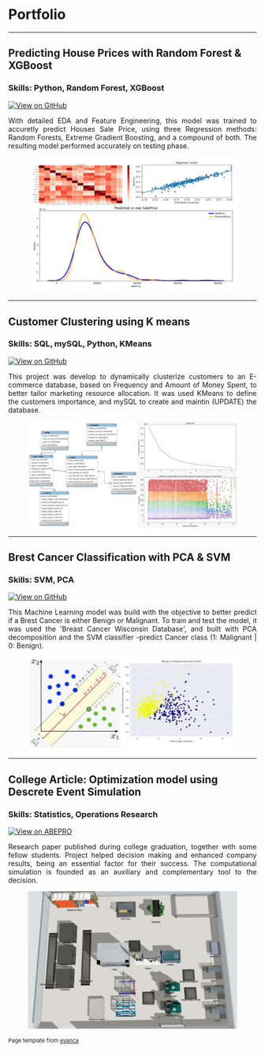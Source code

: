 # Portfolio

---

## Predicting House Prices with Random Forest & XGBoost 

### **Skills:** Python, Random Forest, XGBoost
 
[![View on GitHub](https://img.shields.io/badge/GitHub-View_on_GitHub-blue?logo=GitHub)](https://github.com/Melo97/Real-Estate-Sales-Price-Regression-Using-RF-and-XGBoost/)

<div style="text-align: justify"> With detailed EDA and Feature Engineering, this model was trained to accuretly predict Houses Sale Price, using three Regression methods: Random Forests, Extreme Gradient Boosting, and a compound of both. The resulting model performed accurately on testing phase. </div>

<figure>  
 <center><img src="images/HP project.jpeg"/></center>
</figure>
 
---  
## Customer Clustering using K means
  
### **Skills:** SQL, mySQL, Python, KMeans

[![View on GitHub](https://img.shields.io/badge/GitHub-View_on_GitHub-blue?logo=GitHub)](https://github.com/Melo97/Customer-Clustering-using-KMeans-SQLconnector/)

<div style="text-align: justify"> This project was develop to dynamically clusterize customers to an E-commerce database, based on Frequency and Amount of Money Spent, to better tailor marketing resource allocation. It was used KMeans to define the customers importance, and mySQL to create and maintin (UPDATE) the database. </div>

<figure>
 <center><img src="images/CC_sql_Kmeans.jpeg" alt="KMeans"/></center>
</figure>
 
---
## Brest Cancer Classification with PCA & SVM
  
### **Skills:** SVM, PCA

[![View on GitHub](https://img.shields.io/badge/GitHub-View_on_GitHub-blue?logo=GitHub)](https://github.com/Melo97/Brest-Cancer-Type-Classification)

<div style="text-align: justify"> This Machine Learning model was build with the objective to better predict if a Brest Cancer is either Benign or Malignant. To train and test the model, it was used the 'Breast Cancer Wisconsin Database', and built with PCA decomposition and the SVM classifier -predict Cancer class (1: Malignant | 0: Benign). </div>

<figure>
 <center><img src="images/BC support vector machines.jpeg" alt="SVM"/></center>
</figure>
 
---
## College Article: Optimization model using Descrete Event Simulation
  
### **Skills:** Statistics, Operations Research

[![View on ABEPRO](https://img.shields.io/badge/ABEPRO-open%20collection-green)](https://www.abepro.org.br/biblioteca/TN_STP_292_1648_38957.pdf)

<div style="text-align: justify"> Research paper published during college graduation, together with some fellow students. Project helped decision making and enhanced company results, being an essential factor for their success. The computational simulation is founded as an auxiliary and complementary tool to the decision. </div>  


<figure>
 <center><img src="images/Meu_artigo1.PNG" alt="Layout"/></center>
</figure>
 
<p style="font-size:11px">Page template from <a href="https://github.com/evanca/quick-portfolio">evanca</a></p>
<!-- Remove above link if you don't want to attibute -->
